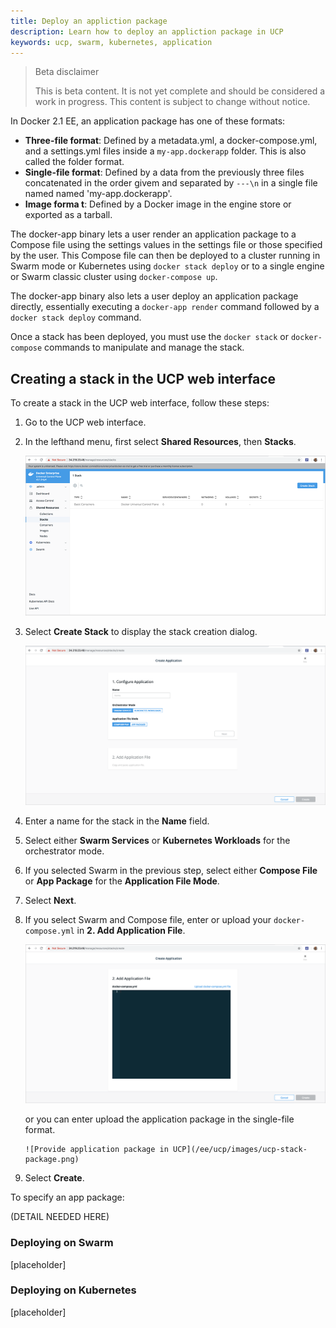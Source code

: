 ```yaml
---
title: Deploy an appliction package
description: Learn how to deploy an appliction package in UCP
keywords: ucp, swarm, kubernetes, application
---
```


> Beta disclaimer
>
> This is beta content. It is not yet complete and should be considered a work in progress. This content is subject to change without notice.

In Docker 2.1 EE, an application package has one of these formats:

- **Three-file format**: Defined by a metadata.yml, a docker-compose.yml, and a settings.yml files inside a `my-app.dockerapp` folder. This is also called the folder format.
- **Single-file format**: Defined by a data from the previously three files concatenated in the order givem and separated by `---\n` in a single file named named 'my-app.dockerapp'.
- **Image forma   t**: Defined by a Docker image in the engine store or exported as a tarball.

The docker-app binary lets a user render an application package to a Compose file using the settings values in the settings file or those specified by the user. This Compose file can then be deployed to a cluster running in Swarm mode or Kubernetes using `docker stack deploy` or to a single engine or Swarm classic cluster using `docker-compose up`.

The docker-app binary also lets a user deploy an application package directly, essentially executing a `docker-app render` command followed by a `docker stack deploy` command.

Once a stack has been deployed, you must use the `docker stack` or `docker-compose` commands to manipulate and manage the stack.

## Creating a stack in the UCP web interface

To create a stack in the UCP web interface, follow these steps:

1. Go to the UCP web interface.
2. In the lefthand menu, first select **Shared Resources**, then **Stacks**.

    ![Create stacks in UCP](/ee/ucp/images/ucp-create-stack.png)

3. Select **Create Stack** to display the stack creation dialog.

    ![Configure stacks in UCP](/ee/ucp/images/ucp-config-stack.png)

4. Enter a name for the stack in the **Name** field.
5. Select either **Swarm Services** or **Kubernetes Workloads** for the orchestrator mode.
6. If you selected Swarm in the previous step, select either **Compose File** or **App Package** for the **Application File Mode**.
7. Select **Next**.
8. If you select Swarm and Compose file, enter or upload your `docker-compose.yml` in **2. Add Application File**.

    ![Provide docker-compose.yml in UCP](/ee/ucp/images/ucp-stack-compose.png)

   or you can enter upload the application package in the single-file format.

       ![Provide application package in UCP](/ee/ucp/images/ucp-stack-package.png)

9. Select **Create**.

To specify an app package:

(DETAIL NEEDED HERE)


### Deploying on Swarm

[placeholder]

### Deploying on Kubernetes

[placeholder]
